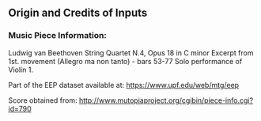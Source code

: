Origin and Credits of Inputs
----------------------------

### Music Piece Information:
Ludwig van Beethoven
String Quartet N.4, Opus 18 in C minor
Excerpt from 1st. movement (Allegro ma non tanto) - bars 53-77
Solo performance of Violin 1.

Part of the EEP dataset available at:
https://www.upf.edu/web/mtg/eep

Score obtained from:
http://www.mutopiaproject.org/cgibin/piece-info.cgi?id=790